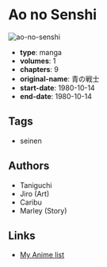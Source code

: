 # Ao no Senshi

![ao-no-senshi](https://cdn.myanimelist.net/images/manga/3/193818.jpg)

-   **type**: manga
-   **volumes**: 1
-   **chapters**: 9
-   **original-name**: 青の戦士
-   **start-date**: 1980-10-14
-   **end-date**: 1980-10-14

## Tags

-   seinen

## Authors

-   Taniguchi
-   Jiro (Art)
-   Caribu
-   Marley (Story)

## Links

-   [My Anime list](https://myanimelist.net/manga/104731/Ao_no_Senshi)
